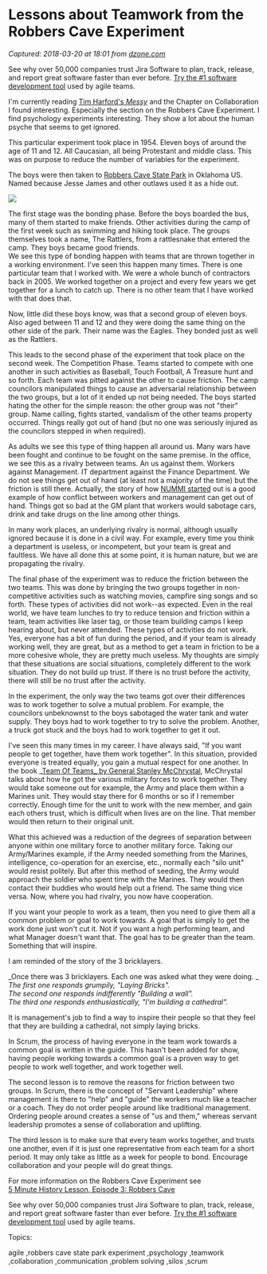 # Lessons about Teamwork from the Robbers Cave Experiment

_Captured: 2018-03-20 at 18:01 from [dzone.com](https://dzone.com/articles/lessons-about-teamwork-from-the-robbers-cave-exper?edition=368209&utm_source=Zone%20Newsletter&utm_medium=email&utm_campaign=agile%202018-03-20)_

See why over 50,000 companies trust Jira Software to plan, track, release, and report great software faster than ever before. [Try the #1 software development tool](https://dzone.com/go?i=281431&u=https%3A%2F%2Fwww.atlassian.com%2Fsoftware%2Fjira%3Futm_source%3Ddzone%26utm_medium%3Ddisplay%26utm_campaign%3Djira_adexp-psa-exp_global-eng_dzone-pre-post-roll-text%26utm_term%3DTry-the-number-one-software-development) used by agile teams.

I'm currently reading [Tim Harford's _Messy_](https://www.bookdepository.com/Messy-Tim-Harford/9781594634802?ref=grid-view&qid=1520158146774&sr=1-2) and the Chapter on Collaboration I found interesting. Especially the section on the Robbers Cave Experiment. I find psychology experiments interesting. They show a lot about the human psyche that seems to get ignored.

This particular experiment took place in 1954. Eleven boys of around the age of 11 and 12. All Caucasian, all being Protestant and middle class. This was on purpose to reduce the number of variables for the experiment.

The boys were then taken to [Robbers Cave State Park](https://en.wikipedia.org/wiki/Robbers_Cave_State_Park) in Oklahoma US. Named because Jesse James and other outlaws used it as a hide out.

![](http://www.beanietech.com/wp-content/uploads/2018/03/Robbers-Cave-State-Park-300x224.jpg)

The first stage was the bonding phase. Before the boys boarded the bus, many of them started to make friends. Other activities during the camp of the first week such as swimming and hiking took place. The groups themselves took a name, The Rattlers, from a rattlesnake that entered the camp. They boys became good friends.  
We see this type of bonding happen with teams that are thrown together in a working environment. I've seen this happen many times. There is one particular team that I worked with. We were a whole bunch of contractors back in 2005. We worked together on a project and every few years we get together for a lunch to catch up. There is no other team that I have worked with that does that.

Now, little did these boys know, was that a second group of eleven boys. Also aged between 11 and 12 and they were doing the same thing on the other side of the park. Their name was the Eagles. They bonded just as well as the Rattlers.

This leads to the second phase of the experiment that took place on the second week. The Competition Phase. Teams started to compete with one another in such activities as Baseball, Touch Football, A Treasure hunt and so forth. Each team was pitted against the other to cause friction. The camp councilors manipulated things to cause an adversarial relationship between the two groups, but a lot of it ended up not being needed. The boys started hating the other for the simple reason: the other group was not "their" group. Name calling, fights started, vandalism of the other teams property occurred. Things really got out of hand (but no one was seriously injured as the councilors stepped in when required).

As adults we see this type of thing happen all around us. Many wars have been fought and continue to be fought on the same premise. In the office, we see this as a rivalry between teams. An us against them. Workers against Management. IT department against the Finance Department. We do not see things get out of hand (at least not a majority of the time) but the friction is still there. Actually, the story of how [NUMMI started](http://www.beanietech.com/blog/an-agile-story-sort-of/) out is a good example of how conflict between workers and management can get out of hand. Things got so bad at the GM plant that workers would sabotage cars, drink and take drugs on the line among other things.

In many work places, an underlying rivalry is normal, although usually ignored because it is done in a civil way. For example, every time you think a department is useless, or incompetent, but your team is great and faultless. We have all done this at some point, it is human nature, but we are propagating the rivalry.

The final phase of the experiment was to reduce the friction between the two teams. This was done by bringing the two groups together in non-competitive activities such as watching movies, campfire sing songs and so forth. These types of activities did not work--as expected. Even in the real world, we have team lunches to try to reduce tension and friction within a team, team activities like laser tag, or those team building camps I keep hearing about, but never attended. These types of activities do not work. Yes, everyone has a bit of fun during the period, and if your team is already working well, they are great, but as a method to get a team in friction to be a more cohesive whole, they are pretty much useless. My thoughts are simply that these situations are social situations, completely different to the work situation. They do not build up trust. If there is no trust before the activity, there will still be no trust after the activity.

In the experiment, the only way the two teams got over their differences was to work together to solve a mutual problem. For example, the councilors unbeknownst to the boys sabotaged the water tank and water supply. They boys had to work together to try to solve the problem. Another, a truck got stuck and the boys had to work together to get it out.

I've seen this many times in my career. I have always said, "If you want people to get together, have them work together". In this situation, provided everyone is treated equally, you gain a mutual respect for one another. In the book _[Team Of Teams_ by General Stanley McChrystal](https://www.bookdepository.com/Team-of-Teams-General-Stanley--McChrystal-David-Silverman-Tantum-Collins-Chris-Fussell/9780241250839?ref=grid-view&qid=1520161062854&sr=1-1), McChrystal talks about how he got the various military forces to work together. They would take someone out for example, the Army and place them within a Marines unit. They would stay there for 6 months or so if I remember correctly. Enough time for the unit to work with the new member, and gain each others trust, which is difficult when lives are on the line. That member would then return to their original unit.

What this achieved was a reduction of the degrees of separation between anyone within one military force to another military force. Taking our Army/Marines example, if the Army needed something from the Marines, intelligence, co-operation for an exercise, etc., normally each "silo unit" would resist politely. But after this method of seeding, the Army would approach the soldier who spent time with the Marines. They would then contact their buddies who would help out a friend. The same thing vice versa. Now, where you had rivalry, you now have cooperation.

If you want your people to work as a team, then you need to give them all a common problem or goal to work towards. A goal that is simply to get the work done just won't cut it. Not if you want a high performing team, and what Manager doesn't want that. The goal has to be greater than the team. Something that will inspire.

I am reminded of the story of the 3 bricklayers.

_Once there was 3 bricklayers. Each one was asked what they were doing. _  
_The first one responds grumpily, "Laying Bricks"._  
_The second one responds indifferently "Building a wall"._  
_The third one responds enthusiastically, "I'm building a cathedral"._

It is management's job to find a way to inspire their people so that they feel that they are building a cathedral, not simply laying bricks.

In Scrum, the process of having everyone in the team work towards a common goal is written in the guide. This hasn't been added for show, having people working towards a common goal is a proven way to get people to work well together, and work together well.

The second lesson is to remove the reasons for friction between two groups. In Scrum, there is the concept of "Servant Leadership" where management is there to "help" and "guide" the workers much like a teacher or a coach. They do not order people around like traditional management. Ordering people around creates a sense of "us and them," whereas servant leadership promotes a sense of collaboration and uplifting.

The third lesson is to make sure that every team works together, and trusts one another, even if it is just one representative from each team for a short period. It may only take as little as a week for people to bond. Encourage collaboration and your people will do great things.

For more information on the Robbers Cave Experiment see  
[5 Minute History Lesson, Episode 3: Robbers Cave](https://www.youtube.com/watch?v=8PRuxMprSDQ)

See why over 50,000 companies trust Jira Software to plan, track, release, and report great software faster than ever before. [Try the #1 software development tool](https://dzone.com/go?i=281432&u=https%3A%2F%2Fwww.atlassian.com%2Fsoftware%2Fjira%3Futm_source%3Ddzone%26utm_medium%3Ddisplay%26utm_campaign%3Djira_adexp-psa-exp_global-eng_dzone-pre-post-roll-text%26utm_term%3DTry-the-number-one-software-development) used by agile teams.

Topics:

agile ,robbers cave state park experiment ,psychology ,teamwork ,collaboration ,communication ,problem solving ,silos ,scrum
